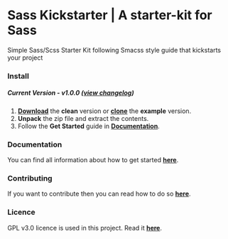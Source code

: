# Sass Kickstarter | A starter-kit for Sass
Simple Sass/Scss Starter Kit following Smacss style guide that kickstarts your project

### Install
##### Current Version - v1.0.0 (**[view changelog](https://github.com/EdgeCodeLTD/sass-kickstarter/blob/master/CHANGELOG.md)**)

1. **[Download](http://edgecode.gr/sass-kickstarter/sass-kickstarter-clean.zip)** the **clean** version or **[clone](https://github.com/EdgeCodeLTD/sass-kickstarter.git)** the **example** version.
2. **Unpack** the zip file and extract the contents.
3. Follow the **Get Started** guide in **[Documentation](https://github.com/EdgeCodeLTD/sass-kickstarter/blob/master/docs/DOCUMENTATION.md)**.


### Documentation
You can find all information about how to get started **[here](https://github.com/EdgeCodeLTD/sass-kickstarter/blob/master/docs/DOCUMENTATION.md)**.

### Contributing
If you want to contribute then you can read how to do so **[here](https://github.com/EdgeCodeLTD/sass-kickstarter/blob/master/CONTRIBUTING.md)**.

### Licence
GPL v3.0 licence is used in this project. Read it **[here](https://github.com/EdgeCodeLTD/sass-kickstarter/blob/master/LICENCE)**.